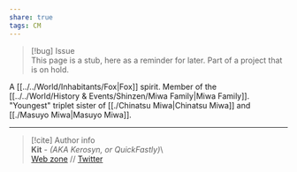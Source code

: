 ```yaml
---  
share: true  
tags: CM  
---  
```

> [!bug] Issue  
> This page is a stub, here as a reminder for later. Part of a project that is on hold.  
  
A [[../../World/Inhabitants/Fox|Fox]] spirit. Member of the [[../../World/History & Events/Shinzen/Miwa Family|Miwa Family]]. "Youngest" triplet sister of [[./Chinatsu Miwa|Chinatsu Miwa]] and [[./Masuyo Miwa|Masuyo Miwa]].  
  
-----  
> [!cite] Author info  
> **Kit** - *(AKA Kerosyn, or QuickFastly)*\  
> [Web zone](https://kitabe.link) // [Twitter](https://twitter.com/Kerosyn_)